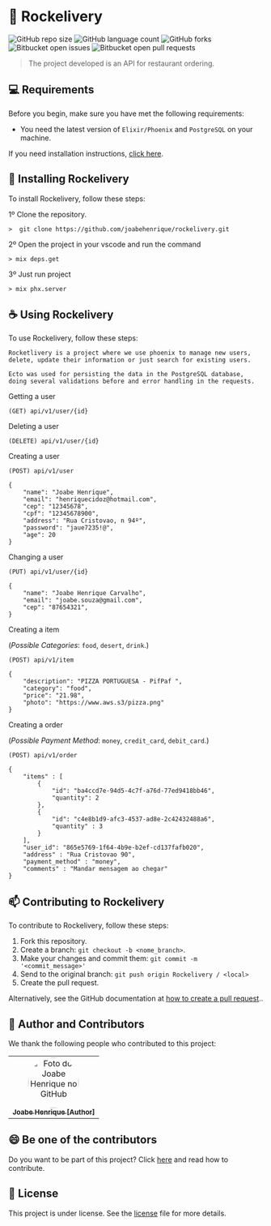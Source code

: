 # 🚀 Rockelivery

![GitHub repo size](https://img.shields.io/github/repo-size/joabehenrique/rockelivery?style=flat)
![GitHub language count](https://img.shields.io/github/languages/count/joabehenrique/rockelivery?style=flat)
![GitHub forks](https://img.shields.io/github/forks/joabehenrique/rockelivery?style=flat)
![Bitbucket open issues](https://img.shields.io/bitbucket/issues/joabehenrique/rockelivery?style=flat)
![Bitbucket open pull requests](https://img.shields.io/bitbucket/pr-raw/joabehenrique/rockelivery?style=flat)

> The project developed is an API for restaurant ordering.

## 💻 Requirements

Before you begin, make sure you have met the following requirements:

- You need the latest version of `Elixir/Phoenix` and `PostgreSQL` on your machine.

If you need installation instructions, [click here](https://hexdocs.pm/phoenix/installation.html).

## 🚀 Installing Rockelivery

To install Rockelivery, follow these steps:

1º Clone the repository.

```
>  git clone https://github.com/joabehenrique/rockelivery.git
```
2º Open the project in your vscode and run the command
```
> mix deps.get
```
3º Just run project
```
> mix phx.server
```
## ☕ Using Rockelivery

To use Rockelivery, follow these steps:

```
Rocketlivery is a project where we use phoenix to manage new users, 
delete, update their information or just search for existing users.

Ecto was used for persisting the data in the PostgreSQL database,
doing several validations before and error handling in the requests. 
```

Getting a user
```
(GET) api/v1/user/{id}
```
Deleting a user
```
(DELETE) api/v1/user/{id}
```
Creating a user
```
(POST) api/v1/user

{
    "name": "Joabe Henrique",
    "email": "henriquecidoz@hotmail.com",
    "cep": "12345678",
    "cpf": "12345678900",
    "address": "Rua Cristovao, n 94º",
    "password": "jaue7235!@",
    "age": 20
}
```
Changing a user
```
(PUT) api/v1/user/{id}

{
    "name": "Joabe Henrique Carvalho",
    "email": "joabe.souza@gmail.com",
    "cep": "87654321",
}
```
Creating a item

(_Possible Categories_: `food`, `desert`, `drink`.)
```
(POST) api/v1/item

{
    "description": "PIZZA PORTUGUESA - PifPaf ",
    "category": "food",
    "price": "21.98",
    "photo": "https://www.aws.s3/pizza.png"
}
```
Creating a order

(_Possible Payment Method_: `money`, `credit_card`, `debit_card`.)
```
(POST) api/v1/order

{
    "items" : [
        {
            "id": "ba4ccd7e-94d5-4c7f-a76d-77ed9418bb46",
            "quantity": 2
        }, 
        {
            "id": "c4e8b1d9-afc3-4537-ad8e-2c42432488a6", 
            "quantity" : 3
        }
    ], 
    "user_id": "865e5769-1f64-4b9e-b2ef-cd137fafb020",
    "address" : "Rua Cristovao 90",
    "payment_method" : "money",
    "comments" : "Mandar mensagem ao chegar"
}
```


## 📫 Contributing to Rockelivery

To contribute to Rockelivery, follow these steps:

1. Fork this repository.
2. Create a branch: `git checkout -b <nome_branch>`.
3. Make your changes and commit them: `git commit -m '<commit_message>'`
4. Send to the original branch: `git push origin Rockelivery / <local>`
5. Create the pull request.

Alternatively, see the GitHub documentation at [how to create a pull request](https://help.github.com/en/github/collaborating-with-issues-and-pull-requests/creating-a-pull-request)..

## 🤝 Author and Contributors

We thank the following people who contributed to this project:

<table>
  <tr>
    <td align="center">
      <a href="https://github.com/joabehenrique">
        <img src="https://avatars3.githubusercontent.com/u/64988299" width="100px" style="border-radius: 90px" alt="Foto do Joabe Henrique no GitHub"/><br>
        <sub>
          <b>Joabe Henrique [Author]</b>
        </sub>
      </a>
    </td>
  </tr>
</table>

## 😄 Be one of the contributors<br>

Do you want to be part of this project? Click [here](https://github.com/joabehenrique/rockelivery/blob/master/CONTRIBUTING.md) and read how to contribute.

## 📝 License

This project is under license. See the [license](https://github.com/joabehenrique/rockelivery/blob/master/LICENSE.md) file for more details.
